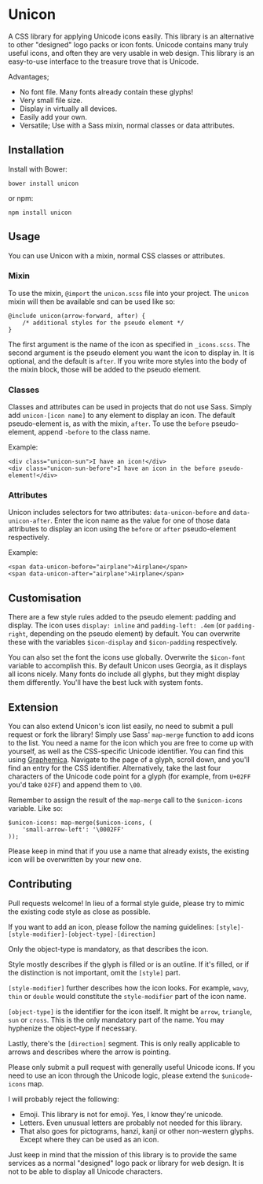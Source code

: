 # Unicon
A CSS library for applying Unicode icons easily. This library is an alternative to other "designed" logo packs or icon fonts. Unicode contains many truly useful icons, and often they are very usable in web design. This library is an easy-to-use interface to the treasure trove that is Unicode.

Advantages;

- No font file. Many fonts already contain these glyphs!
- Very small file size.
- Display in virtually all devices.
- Easily add your own.
- Versatile; Use with a Sass mixin, normal classes or data attributes.

## Installation

Install with Bower:

```
bower install unicon
```

or npm:

```
npm install unicon
```

## Usage

You can use Unicon with a mixin, normal CSS classes or attributes.

### Mixin
To use the mixin, `@import` the `unicon.scss` file into your project. The `unicon` mixin will then be available snd can be used like so:

```
@include unicon(arrow-forward, after) {
    /* additional styles for the pseudo element */
}
```

The first argument is the name of the icon as specified in `_icons.scss`. The second argument is the pseudo element you want the icon to display in. It is optional, and the default is `after`. If you write more styles into the body of the mixin block, those will be added to the pseudo element.

### Classes

Classes and attributes can be used in projects that do not use Sass. Simply add `unicon-[icon name]` to any element to display an icon. The default pseudo-element is, as with the mixin, `after`. To use the `before` pseudo-element, append `-before` to the class name.

Example:

```
<div class="unicon-sun">I have an icon!</div>
<div class="unicon-sun-before">I have an icon in the before pseudo-element!</div>
```

### Attributes

Unicon includes selectors for two attributes: `data-unicon-before` and `data-unicon-after`. Enter the icon name as the value for one of those data attributes to display an icon using the `before` or `after` pseudo-element respectively.

Example:

```
<span data-unicon-before="airplane">Airplane</span>
<span data-unicon-after="airplane">Airplane</span>
```

## Customisation

There are a few style rules added to the pseudo element: padding and display. The icon uses `display: inline` and `padding-left: .4em` (or `padding-right`, depending on the pseudo element) by default. You can overwrite these with the variables `$icon-display` and `$icon-padding` respectively.

You can also set the font the icons use globally. Overwrite the `$icon-font` variable to accomplish this. By default Unicon uses Georgia, as it displays all icons nicely. Many fonts do include all glyphs, but they might display them differently. You'll have the best luck with system fonts.

## Extension

You can also extend Unicon's icon list easily, no need to submit a pull request or fork the library! Simply use Sass' `map-merge` function to add icons to the list.
You need a name for the icon which you are free to come up with yourself, as well as the CSS-specific Unicode identifier. You can find this using [Graphemica](http://graphemica.com/). Navigate to the page of a glyph, scroll down, and you'll find an entry for the CSS identifier. Alternatively, take the last four characters of the Unicode code point for a glyph (for example, from `U+02FF` you'd take `02FF`) and append them to `\00`.

Remember to assign the result of the `map-merge` call to the `$unicon-icons` variable. Like so:

```
$unicon-icons: map-merge($unicon-icons, (
    'small-arrow-left': '\0002FF'
));
```

Please keep in mind that if you use a name that already exists, the existing icon will be overwritten by your new one.

## Contributing

Pull requests welcome! In lieu of a formal style guide, please try to mimic the existing code style as close as possible.

If you want to add an icon, please follow the naming guidelines:
`[style]-[style-modifier]-[object-type]-[direction]`

Only the object-type is mandatory, as that describes the icon.

Style mostly describes if the glyph is filled or is an outline. If it's filled, or if the distinction is not important, omit the `[style]` part.

`[style-modifier]` further describes how the icon looks. For example, `wavy`, `thin` or `double` would constitute the `style-modifier` part of the icon name.

`[object-type]` is the identifier for the icon itself. It might be `arrow`, `triangle`, `sun` or `cross`. This is the only mandatory part of the name. You may hyphenize the object-type if necessary.

Lastly, there's the `[direction]` segment. This is only really applicable to arrows and describes where the arrow is pointing.

Please only submit a pull request with generally useful Unicode icons. If you need to use an icon through the Unicode logic, please extend the `$unicode-icons` map.

I will probably reject the following:

- Emoji. This library is not for emoji. Yes, I know they're unicode.
- Letters. Even unusual letters are probably not needed for this library.
- That also goes for pictograms, hanzi, kanji or other non-western glyphs. Except where they can be used as an icon.

Just keep in mind that the mission of this library is to provide the same services as a normal "designed" logo pack or library for web design. It is not to be able to display all Unicode characters.